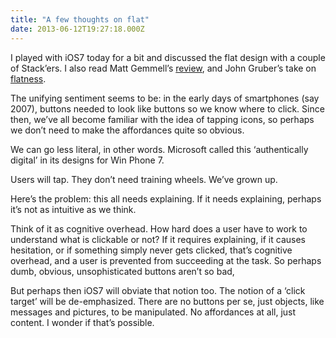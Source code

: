 ```yaml
---
title: "A few thoughts on flat"
date: 2013-06-12T19:27:18.000Z
---
```


I played with iOS7 today for a bit and discussed the flat design with a couple of Stack’ers. I also read Matt Gemmell’s [review](http://mattgemmell.com/2013/06/12/ios-7/), and John Gruber’s take on [flatness](http://daringfireball.net/2013/06/wwdc_2013_expectations).

The unifying sentiment seems to be: in the early days of smartphones (say 2007), buttons needed to look like buttons so we know where to click. Since then, we’ve all become familiar with the idea of tapping icons, so perhaps we don’t need to make the affordances quite so obvious.

We can go less literal, in other words. Microsoft called this ‘authentically digital’ in its designs for Win Phone 7.

Users will tap. They don’t need training wheels. We’ve grown up.

Here’s the problem: this all needs explaining. If it needs explaining, perhaps it’s not as intuitive as we think.

Think of it as cognitive overhead. How hard does a user have to work to understand what is clickable or not? If it requires explaining, if it causes hesitation, or if something simply never gets clicked, that’s cognitive overhead, and a user is prevented from succeeding at the task. So perhaps dumb, obvious, unsophisticated buttons aren’t so bad,

But perhaps then iOS7 will obviate that notion too. The notion of a ‘click target’ will be de-emphasized. There are no buttons per se, just objects, like messages and pictures, to be manipulated. No affordances at all, just content. I wonder if that’s possible.

